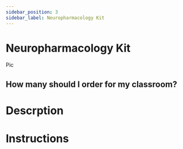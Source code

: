 ```yaml
---
sidebar_position: 3
sidebar_label: Neuropharmacology Kit
---
```


# Neuropharmacology Kit #

Pic

## How many should I order for my classroom? ## 

# Descrption #

# Instructions # 





